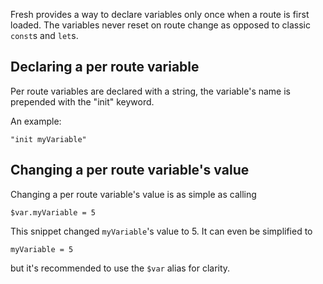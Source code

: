 Fresh provides a way to declare variables only once when a route is first loaded. The variables never reset on route change as opposed to classic `const`s and `let`s.

## Declaring a per route variable
Per route variables are declared with a string, the variable's name is prepended with the "init" keyword.

An example:
```
"init myVariable"
```

## Changing a per route variable's value
Changing a per route variable's value is as simple as calling

```
$var.myVariable = 5
```

This snippet changed `myVariable`'s value to 5. It can even be simplified to

```
myVariable = 5
```

but it's recommended to use the `$var` alias for clarity.
